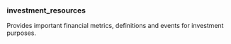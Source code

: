 ### investment_resources

Provides important financial metrics, definitions and events for investment purposes.
